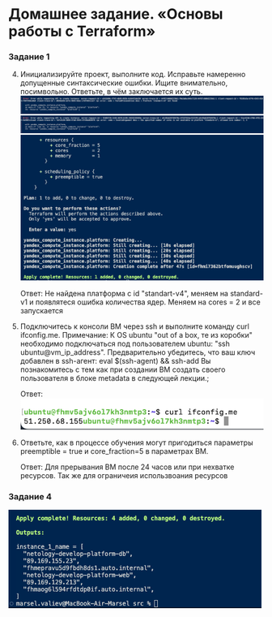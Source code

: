 # Домашнее задание. «Основы работы с Terraform»


### Задание 1 

4. Инициализируйте проект, выполните код. Исправьте намеренно допущенные синтаксические ошибки. Ищите внимательно, посимвольно. Ответьте, в чём заключается их суть.
![alt text](task1_1.png)
![alt text](task1_2.png)
![alt text](task1_3.png)

    Ответ: Не найдена платформа с id "standart-v4", меняем на standard-v1 и появлятеся ошибка количества ядер. Меняем на cores = 2 и все запускается

5. Подключитесь к консоли ВМ через ssh и выполните команду  curl ifconfig.me. Примечание: К OS ubuntu "out of a box, те из коробки" необходимо подключаться под пользователем ubuntu: "ssh ubuntu@vm_ip_address". Предварительно убедитесь, что ваш ключ добавлен в ssh-агент: eval $(ssh-agent) && ssh-add Вы познакомитесь с тем как при создании ВМ создать своего пользователя в блоке metadata в следующей лекции.;
    
    Ответ: ![alt text](image.png)

6. Ответьте, как в процессе обучения могут пригодиться параметры preemptible = true и core_fraction=5 в параметрах ВМ.

    Ответ: Для прерывания ВМ после 24 часов или при нехватке ресурсов. Так же для ограничеия использвоания ресурсов

### Задание 4
![alt text](task4_1.png)


